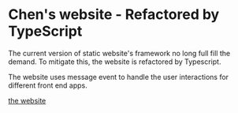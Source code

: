 # Chen's website - Refactored by TypeScript

The current version of static website's framework no long full fill the demand. To mitigate this, the website is refactored by Typescript.

The website uses message event to handle the user interactions for different front end apps.  

[the website](https://www.quokecola.com)
